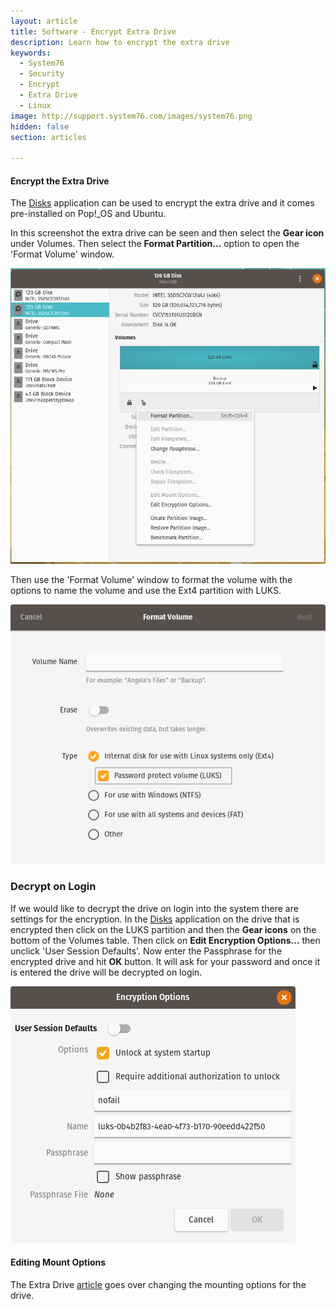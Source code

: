 ```yaml
---
layout: article
title: Software - Encrypt Extra Drive
description: Learn how to encrypt the extra drive
keywords:
  - System76
  - Security
  - Encrypt
  - Extra Drive
  - Linux
image: http://support.system76.com/images/system76.png
hidden: false
section: articles

---
```


#### Encrypt the Extra Drive

The <u>Disks</u> application can be used to encrypt the extra drive and it comes pre-installed on Pop!_OS and Ubuntu.

In this screenshot the extra drive can be seen and then select the **Gear icon** under Volumes. Then select the **Format Partition...** option to open the 'Format Volume' window.

![Disks](/images/encrypt-extra/Disk-Menu.png)

Then use the 'Format Volume' window to format the volume with the options to name the volume and use the Ext4 partition with LUKS.

![Disks](/images/encrypt-extra/Disk-Encrypt.png)

###  Decrypt on Login

If we would like to decrypt the drive on login into the system there are settings for the encryption. In the <u>Disks</u> application on the drive that is encrypted then click on the LUKS partition and then the **Gear icons** on the bottom of the Volumes table. Then click on **Edit Encryption Options...** then unclick 'User Session Defaults'. Now enter the Passphrase for the encrypted drive and hit **OK** button. It will ask for your password and once it is entered the drive will be decrypted on login.

![Disks](/images/encrypt-extra/Encrypt-Options.png)

#### Editing Mount Options

The Extra Drive [article](/articles/extra-drive/) goes over changing the mounting options for the drive.
